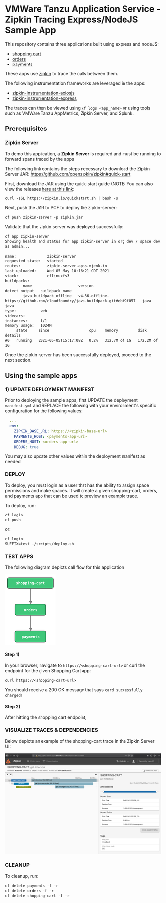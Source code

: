 # VMWare Tanzu Application Service - Zipkin Tracing Express/NodeJS Sample App

This repository contains three applications built using express and nodeJS:
- [shopping cart](shopping_cart)
- [orders](orders)
- [payments](payments)

These apps use [Zipkin](https://github.com/openzipkin/zipkin-js) to trace the calls between them.

The following instrumentation frameworks are leveraged in the apps:
- [zipkin-instrumentation-axiosjs](https://github.com/openzipkin/zipkin-js/tree/master/packages/zipkin-instrumentation-axiosjs)
- [zipkin-instrumentation-express](https://github.com/openzipkin/zipkin-js/tree/master/packages/zipkin-instrumentation-express)


The traces can then be viewed using `cf logs <app_name>` or using tools such as VMWare Tanzu AppMetrics, Zipkin Server, and Splunk.

## Prerequisites
### Zipkin Server
To demo this application, a **Zipkin Server** is required and must be running to forward spans traced by the apps

The following link contains the steps necessary to download the Zipkin Server JAR: https://github.com/openzipkin/zipkin#quick-start

First, download the JAR using the quick-start guide (NOTE: You can also view the releases [here at this link](https://search.maven.org/remote_content?g=io.zipkin&a=zipkin-server&v=LATEST&c=exec):
```
curl -sSL https://zipkin.io/quickstart.sh | bash -s
```

Next, push the JAR to PCF to deploy the zipkin-server:
```
cf push zipkin-server -p zipkin.jar
```

Validate that the zipkin server was deployed successfully:
```
cf app zipkin-server                                 
Showing health and status for app zipkin-server in org dev / space dev as admin...

name:              zipkin-server
requested state:   started
routes:            zipkin-server.apps.mjenk.io
last uploaded:     Wed 05 May 10:16:21 CDT 2021
stack:             cflinuxfs3
buildpacks:        
        name                     version                                                                     detect output   buildpack name
        java_buildpack_offline   v4.36-offline-https://github.com/cloudfoundry/java-buildpack.git#ebf9f057   java            java
type:           web
sidecars:       
instances:      1/1
memory usage:   1024M
     state     since                  cpu    memory         disk           details
#0   running   2021-05-05T15:17:08Z   0.2%   312.7M of 1G   172.2M of 1G
```

Once the zipkin-server has been successfully deployed, proceed to the next section.

## Using the sample apps

### 1) UPDATE DEPLOYMENT MANIFEST
Prior to deploying the sample apps, first UPDATE the deployment `manifest.yml` and REPLACE the following with your environment's specific configuration for the following values:
```yaml
  ...
  env:
    ZIPKIN_BASE_URL: https://<zipkin-base-url>
    PAYMENTS_HOST: <payments-app-url>
    ORDERS_HOST: <orders-app-url>
    DEBUG: true
```

You may also update other values within the deployment manifest as needed

### DEPLOY
To deploy, you must login as a user that has the ability to assign space permissions and make spaces.
It will create a given shopping-cart, orders, and payments app that can be used to preview an example trace.

To deploy, run:
```
cf login
cf push
```
or:
```
cf login
SUFFIX=test ./scripts/deploy.sh
```

### TEST APPS
The following diagram depicts call flow for this application

![shopping-cart -----> orders -----> payments](shopping_cart_flow.png)

#### Step 1)
In your browser, navigate to `https://<shopping-cart-url>` or curl the endpoint for the given Shopping Cart app:
```
curl https://<shopping-cart-url>
```

You should receive a 200 OK message that says `card successfully charged!`

#### Step 2)
After hitting the shopping cart endpoint,

### VISUALIZE TRACES & DEPENDENCIES
Below depicts an example of the shopping-cart trace in the Zipkin Server UI:

![Zipkin Server UI](zipkin_server_UI_trace.png)


### CLEANUP

To cleanup, run:
```
cf delete payments -f -r
cf delete orders -f -r
cf delete shopping-cart -f -r
```